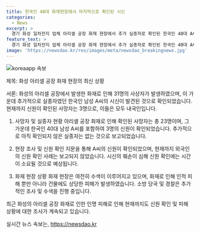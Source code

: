 ```yaml
---
title: 한국인 40대 화재현장에서 마지막으로 확인된 시신
categories:
  - News
excerpt: >
  경기 화성 일차전지 업체 아리셀 공장 화재 현장에서 추가 실종자로 확인된 한국인 40대 A씨의 시신이 수습됐습니다. 현재까지 화재로 숨진 31명 가운데 3명의 신원만 확인됐는데, 특히 A씨의 시신은 지문을 통해 신원이 확인됐다고 합니다. 화재로 인한 사망자 중 신원 확인은 내국인에 한정되어 있으며, 외국인의 사망자는 아직 없는 상황입니다. 시신 훼손이 심해서 신원 확인에는 시간이 걸릴 것으로 예상됐지만, A씨의 지문이 비교적 온전하여 신상정보 파악이 가능했다고 합니다. 현재 아리셀 화재 사고 수사가 진행 중에 있습니다. #화성 #아리셀 #화재 #사고
feature_text: >
  경기 화성 일차전지 업체 아리셀 공장 화재 현장에서 추가 실종자로 확인된 한국인 40대 A씨의 시신이 수습됐습니다. 현재까지 화재로 숨진 31명 가운데 3명의 신원만 확인됐는데, 특히 A씨의 시신은 지문을 통해 신원이 확인됐다고 합니다. 화재로 인한 사망자 중 신원 확인은 내국인에 한정되어 있으며, 외국인의 사망자는 아직 없는 상황입니다. 시신 훼손이 심해서 신원 확인에는 시간이 걸릴 것으로 예상됐지만, A씨의 지문이 비교적 온전하여 신상정보 파악이 가능했다고 합니다. 현재 아리셀 화재 사고 수사가 진행 중에 있습니다. #화성 #아리셀 #화재 #사고
image: 'https://newsdao.kr/res/images/meta/newsdao_breakingnews.jpg'
---
```


<p><img src="https://newsdao.kr/res/images/meta/newsdao_breakingnews.jpg" alt="koreaapp 속보" /></p>

<p>제목: 화성 아리셀 공장 화재 현장의 최신 상황</p>

<p>서론:
화성의 아리셀 공장에서 발생한 화재로 인해 31명의 사상자가 발생하였으며, 이 가운데 추가적으로 실종자였던 한국인 남성 A씨의 시신이 발견된 것으로 확인되었습니다. 현재까지 신원이 확인된 사망자는 3명으로, 이들은 모두 내국인입니다.</p>

<ol>
<li><p>사망자 및 실종자 현황
아리셀 공장 화재로 인해 확인된 사망자는 총 23명이며, 그 가운데 한국인 40대 남성 A씨를 포함하여 3명의 신원이 확인되었습니다. 추가적으로 아직 확인되지 않은 실종자는 없는 것으로 보고되었습니다.</p></li>
<li><p>현장 조사 및 신원 확인
지문을 통해 A씨의 신원이 확인되었으며, 현재까지 외국인의 신원 확인 사례는 보고되지 않았습니다. 시신의 훼손이 심해 신원 확인에는 시간이 소요될 것으로 예상됩니다.</p></li>
<li><p>화재 현장 상황
화재 현장은 여전히 수색이 이루어지고 있으며, 화재로 인해 인적 피해 뿐만 아니라 건물에도 상당한 피해가 발생하였습니다. 소방 당국 및 경찰은 추가적인 조사 및 수색을 진행 중입니다.</p></li>
</ol>

<p>최근 화성의 아리셀 공장 화재로 인한 인명 피해로 인해 현재까지도 신원 확인 및 피해 상황에 대한 조사가 계속되고 있습니다.</p>
실시간 뉴스 속보는, <a href="https://newsdao.kr" rel="dofollow">https://newsdao.kr</a>


